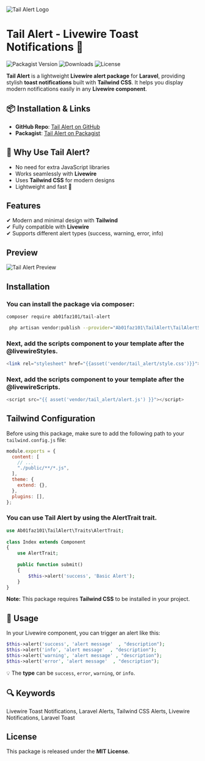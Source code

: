 ![Tail Alert Logo](https://cv.abolfazl01.ir/images/tail-alert-logo.jpg)
# Tail Alert - Livewire Toast Notifications 🚀
![Packagist Version](https://img.shields.io/packagist/v/Ab01faz101/tail-alert)
![Downloads](https://img.shields.io/packagist/dt/Ab01faz101/tail-alert)
![License](https://img.shields.io/github/license/Ab01faz101/tail_alert)

**Tail Alert** is a lightweight **Livewire alert package** for **Laravel**, providing stylish **toast notifications** built with **Tailwind CSS**. It helps you display modern notifications easily in any **Livewire component**.


## 📦 Installation & Links
- **GitHub Repo**: [Tail Alert on GitHub](https://github.com/Ab01faz101/tail_alert)
- **Packagist**: [Tail Alert on Packagist](https://packagist.org/packages/ab01faz101/tail-alert)


## 🚀 Why Use Tail Alert?
- No need for extra JavaScript libraries
- Works seamlessly with **Livewire**
- Uses **Tailwind CSS** for modern designs
- Lightweight and fast 🚀



## Features
✔ Modern and minimal design with **Tailwind**  
✔ Fully compatible with **Livewire**  
✔ Supports different alert types (success, warning, error, info)  

## Preview
![Tail Alert Preview](https://cv.abolfazl01.ir/images/tail-alert-demo.png)


## Installation
### You can install the package via composer:
```sh
composer require ab01faz101/tail-alert
```
```sh
 php artisan vendor:publish --provider="Ab01faz101\TailAlert\TailAlertServiceProvider" --force
```

### Next, add the scripts component to your template after the @livewireStyles.
```php
<link rel="stylesheet" href="{{asset('vendor/tail_alert/style.css')}}">
```

### Next, add the scripts component to your template after the @livewireScripts.
```php
<script src="{{ asset('vendor/tail_alert/alert.js') }}"></script>
```

## Tailwind Configuration

Before using this package, make sure to add the following path to your `tailwind.config.js` file:

```js
module.exports = {
  content: [
    // ...
    "./public/**/*.js",
  ],
  theme: {
    extend: {},
  },
  plugins: [],
};
```




### You can use Tail Alert  by using the AlertTrait trait.
```php
use Ab01faz101\TailAlert\Traits\AlertTrait;
 
class Index extends Component
{
    use AlertTrait;
    
    public function submit()
    {
        $this->alert('success', 'Basic Alert');
    }
}
```




**Note:** This package requires **Tailwind CSS** to be installed in your project.

## 🔔 Usage
In your Livewire component, you can trigger an alert like this:
```php
$this->alert('success', 'alert message'  , "description");
$this->alert('info', 'alert message'  , "description");
$this->alert('warning', 'alert message' , "description");
$this->alert('error', 'alert message'  , "description");
```
💡 The **type** can be `success`, `error`, `warning`, or `info`.


## 🔍 Keywords  
Livewire Toast Notifications, Laravel Alerts, Tailwind CSS Alerts, Livewire Notifications, Laravel Toast  


## License
This package is released under the **MIT License**.

